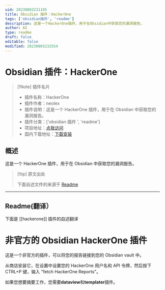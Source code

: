 ```yaml
---
uid: 20230803231105
title: Obsidian 插件：HackerOne
tags: ['obsidian插件', 'readme']
description: 这是一个HackerOne插件，用于在Obsidian中获取您的漏洞报告。
author: AI
type: readme
draft: false
editable: false
modified: 20230803232554
---
```


# Obsidian 插件：HackerOne

> [!Note] 插件名片
> - 插件名称：HackerOne
> - 插件作者：neolex
> - 插件说明：这是一个 HackerOne 插件，用于在 Obsidian 中获取您的漏洞报告。
> - 插件分类：['obsidian 插件 ', 'readme']
> - 项目地址：[点我访问](https://github.com/Neolex-Security/obsidian-hackerone)
> - 国内下载地址：[下载安装](https://pkmer.cn/products/plugin/pluginMarket/?hackerone)

## 概述

这是一个 HackerOne 插件，用于在 Obsidian 中获取您的漏洞报告。

> [!tip] 原文出处
>
>下面自述文件的来源于 [Readme](https://ghproxy.net/https://raw.githubusercontent.com/Neolex-Security/obsidian-hackerone/master/README.md)
>

---

## Readme(翻译）

下面是 [[hackerone]] 插件的自述翻译

# 非官方的 Obsidian HackerOne 插件

这是一个非官方的插件，可以将您的报告链接到您的 Obsidian vault 中。

从商店安装它，在设置中设置您的 HackerOne 用户名和 API 令牌，然后按下 CTRL+P 键，输入 "fetch HackerOne Reports"。

如果您想要摘要工作，您需要**dataview**和**templater**插件。
